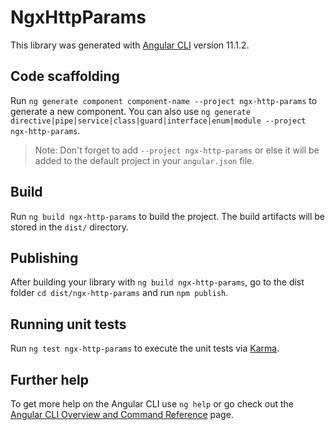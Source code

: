 # NgxHttpParams

This library was generated with [Angular CLI](https://github.com/angular/angular-cli) version 11.1.2.

## Code scaffolding

Run `ng generate component component-name --project ngx-http-params` to generate a new component. You can also use `ng generate directive|pipe|service|class|guard|interface|enum|module --project ngx-http-params`.
> Note: Don't forget to add `--project ngx-http-params` or else it will be added to the default project in your `angular.json` file. 

## Build

Run `ng build ngx-http-params` to build the project. The build artifacts will be stored in the `dist/` directory.

## Publishing

After building your library with `ng build ngx-http-params`, go to the dist folder `cd dist/ngx-http-params` and run `npm publish`.

## Running unit tests

Run `ng test ngx-http-params` to execute the unit tests via [Karma](https://karma-runner.github.io).

## Further help

To get more help on the Angular CLI use `ng help` or go check out the [Angular CLI Overview and Command Reference](https://angular.io/cli) page.
